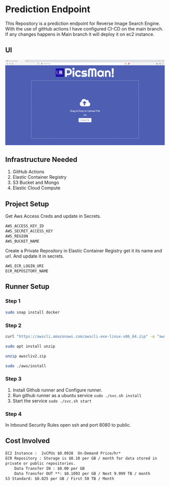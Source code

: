 # Prediction Endpoint
This Repository is a prediction endpoint for Reverse Image Search Engine. With the use of gitHub actions 
I have configured CI-CD on the main branch. If any changes happens in Main branch it will deploy it on ec2 instance.
## UI
![plot](snippets/snip1.png)
## Infrastructure Needed
1. GitHub Actions
2. Elastic Container Registry
3. S3 Bucket and Mongo
4. Elastic Cloud Compute

## Project Setup

Get Aws Access Creds and update in Secrets.
```text
AWS_ACCESS_KEY_ID
AWS_SECRET_ACCESS_KEY
AWS_REGION
AWS_BUCKET_NAME
```
Create a Private Repository in Elastic Container Registry get it its name and url. And update it in secrets.
```text
AWS_ECR_LOGIN_URI
ECR_REPOSITORY_NAME
```
## Runner Setup 
### Step 1
```bash
sudo snap install docker
```
### Step 2
```bash
curl "https://awscli.amazonaws.com/awscli-exe-linux-x86_64.zip" -o "awscliv2.zip"
```
```bash
sudo apt install unzip
```
```bash
unzip awscliv2.zip
```
```bash
sudo ./aws/install
```
### Step 3
1. Install Github runner and Configure runner.
2. Run github runner as a ubuntu service ```sudo ./svc.sh install```
3. Start the service ```sudo ./svc.sh start```

### Step 4
In Inbound Security Rules open ssh and port 8080 to public.
## Cost Involved
```text
EC2 Instance : 	2vCPUs $0.0928 	On-Demand Price/hr*
ECR Repository : Storage is $0.10 per GB / month for data stored in private or public repositories.
    Data Transfer IN : $0.00 per GB
    Data Transfer OUT **: $0.1093 per GB / Next 9.999 TB / month
S3 Standard: $0.025 per GB / First 50 TB / Month
```